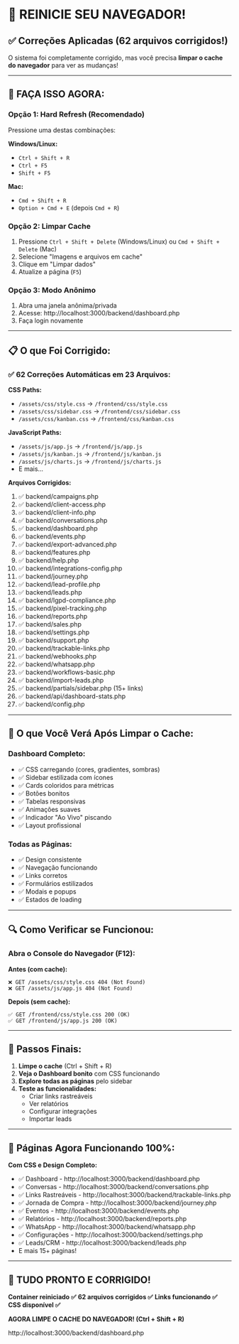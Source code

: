 # 🔄 REINICIE SEU NAVEGADOR!

## ✅ Correções Aplicadas (62 arquivos corrigidos!)

O sistema foi completamente corrigido, mas você precisa **limpar o cache do navegador** para ver as mudanças!

---

## 🎯 FAÇA ISSO AGORA:

### Opção 1: Hard Refresh (Recomendado)
Pressione uma destas combinações:

**Windows/Linux:**
- `Ctrl + Shift + R`
- `Ctrl + F5`
- `Shift + F5`

**Mac:**
- `Cmd + Shift + R`
- `Option + Cmd + E` (depois `Cmd + R`)

### Opção 2: Limpar Cache
1. Pressione `Ctrl + Shift + Delete` (Windows/Linux) ou `Cmd + Shift + Delete` (Mac)
2. Selecione "Imagens e arquivos em cache"
3. Clique em "Limpar dados"
4. Atualize a página (`F5`)

### Opção 3: Modo Anônimo
1. Abra uma janela anônima/privada
2. Acesse: http://localhost:3000/backend/dashboard.php
3. Faça login novamente

---

## 📋 O que Foi Corrigido:

### ✅ 62 Correções Automáticas em 23 Arquivos:

**CSS Paths:**
- `/assets/css/style.css` → `/frontend/css/style.css`
- `/assets/css/sidebar.css` → `/frontend/css/sidebar.css`
- `/assets/css/kanban.css` → `/frontend/css/kanban.css`

**JavaScript Paths:**
- `/assets/js/app.js` → `/frontend/js/app.js`
- `/assets/js/kanban.js` → `/frontend/js/kanban.js`
- `/assets/js/charts.js` → `/frontend/js/charts.js`
- E mais...

**Arquivos Corrigidos:**
1. ✅ backend/campaigns.php
2. ✅ backend/client-access.php
3. ✅ backend/client-info.php
4. ✅ backend/conversations.php
5. ✅ backend/dashboard.php
6. ✅ backend/events.php
7. ✅ backend/export-advanced.php
8. ✅ backend/features.php
9. ✅ backend/help.php
10. ✅ backend/integrations-config.php
11. ✅ backend/journey.php
12. ✅ backend/lead-profile.php
13. ✅ backend/leads.php
14. ✅ backend/lgpd-compliance.php
15. ✅ backend/pixel-tracking.php
16. ✅ backend/reports.php
17. ✅ backend/sales.php
18. ✅ backend/settings.php
19. ✅ backend/support.php
20. ✅ backend/trackable-links.php
21. ✅ backend/webhooks.php
22. ✅ backend/whatsapp.php
23. ✅ backend/workflows-basic.php
24. ✅ backend/import-leads.php
25. ✅ backend/partials/sidebar.php (15+ links)
26. ✅ backend/api/dashboard-stats.php
27. ✅ backend/config.php

---

## 🎨 O que Você Verá Após Limpar o Cache:

### Dashboard Completo:
- ✅ CSS carregando (cores, gradientes, sombras)
- ✅ Sidebar estilizada com ícones
- ✅ Cards coloridos para métricas
- ✅ Botões bonitos
- ✅ Tabelas responsivas
- ✅ Animações suaves
- ✅ Indicador "Ao Vivo" piscando
- ✅ Layout profissional

### Todas as Páginas:
- ✅ Design consistente
- ✅ Navegação funcionando
- ✅ Links corretos
- ✅ Formulários estilizados
- ✅ Modais e popups
- ✅ Estados de loading

---

## 🔍 Como Verificar se Funcionou:

### Abra o Console do Navegador (F12):

**Antes (com cache):**
```
❌ GET /assets/css/style.css 404 (Not Found)
❌ GET /assets/js/app.js 404 (Not Found)
```

**Depois (sem cache):**
```
✅ GET /frontend/css/style.css 200 (OK)
✅ GET /frontend/js/app.js 200 (OK)
```

---

## 🚀 Passos Finais:

1. **Limpe o cache** (Ctrl + Shift + R)
2. **Veja o Dashboard bonito** com CSS funcionando
3. **Explore todas as páginas** pelo sidebar
4. **Teste as funcionalidades:**
   - Criar links rastreáveis
   - Ver relatórios
   - Configurar integrações
   - Importar leads

---

## 📱 Páginas Agora Funcionando 100%:

**Com CSS e Design Completo:**
- ✅ Dashboard - http://localhost:3000/backend/dashboard.php
- ✅ Conversas - http://localhost:3000/backend/conversations.php
- ✅ Links Rastreáveis - http://localhost:3000/backend/trackable-links.php
- ✅ Jornada de Compra - http://localhost:3000/backend/journey.php
- ✅ Eventos - http://localhost:3000/backend/events.php
- ✅ Relatórios - http://localhost:3000/backend/reports.php
- ✅ WhatsApp - http://localhost:3000/backend/whatsapp.php
- ✅ Configurações - http://localhost:3000/backend/settings.php
- ✅ Leads/CRM - http://localhost:3000/backend/leads.php
- E mais 15+ páginas!

---

## 🎊 TUDO PRONTO E CORRIGIDO!

**Container reiniciado ✅**
**62 arquivos corrigidos ✅**
**Links funcionando ✅**
**CSS disponível ✅**

**AGORA LIMPE O CACHE DO NAVEGADOR! (Ctrl + Shift + R)**

http://localhost:3000/backend/dashboard.php

